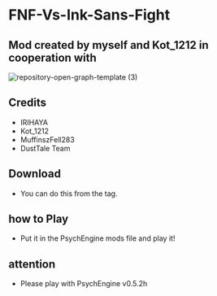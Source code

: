# FNF-Vs-Ink-Sans-Fight
## Mod created by myself and Kot_1212 in cooperation with
![repository-open-graph-template (3)](https://user-images.githubusercontent.com/96606291/161189312-be484be5-43f8-4d8c-8d40-6e2508cf2872.png)
## Credits
* IRIHAYA
* Kot_1212
* MuffinszFell283
* DustTale Team
## Download
* You can do this from the tag.
## how to Play
* Put it in the PsychEngine mods file and play it!
## attention
* Please play with PsychEngine v0.5.2h
